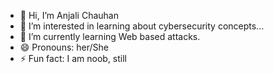 - 👋 Hi, I’m Anjali Chauhan
- 👀 I’m interested in learning about cybersecurity concepts...
- 🌱 I’m currently learning Web based attacks.
- 😄 Pronouns: her/She
- ⚡ Fun fact: I am noob, still 
